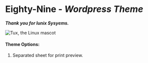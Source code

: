# Eighty-Nine - ***Wordpress Theme***

***Thank you for lunix Sysyems.***

![Tux, the Linux mascot](https://d33wubrfki0l68.cloudfront.net/e7ed9fe4bafe46e275c807d63591f85f9ab246ba/e2d28/assets/images/tux.png)

#### Theme Options:
1. Separated sheet for print preview.